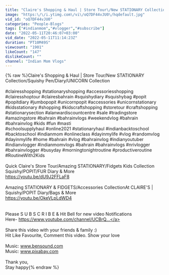 ```yaml
---
title: "Claire's Shopping & Haul | Store Tour\/New STATIONARY Collection\/Squishy Pen\/Diary\/UNICORN Collection"
image: "https:\/\/i.ytimg.com\/vi\/oQ7DF44vJU0\/hqdefault.jpg"
vid_id: "oQ7DF44vJU0"
categories: "People-Blogs"
tags: ["#indianmom","#vlogger","#subscribe"]
date: "2022-05-11T20:46:07+03:00"
vid_date: "2022-05-11T11:14:23Z"
duration: "PT10M49S"
viewcount: "1901"
likeCount: "147"
dislikeCount: ""
channel: "Indian Mom Vlogs"
---
```

{% raw %}Claire's Shopping &amp; Haul | Store Tour/New STATIONARY Collection/Squishy Pen/Diary/UNICORN Collection<br /><br />#clairesshopping #stationaryshopping #accessoriesshopping #clairesshoptour #clairesbahrain  #squishydiary #squishybag #popit #popitdiary #jumbopopit #unicornpopit #accessories #unicornstationary #kidsstationary #shopping #kidscraftshopping #storetour #craftshopping #stationarysection #alanwardiscountcentre #sale #tradingstore #amazingstore #bahrain #bahrainvlogs #weekendvlog #bahrain #bahrainvlog #kids #fun #masti <br />#schoolsupplyhaul #online2021 #stationaryhaul #indianbacktoschool #backtoschool #indianmom #onlineclass #dayinmylife #vlog #randomvlog #dayinmylife   #home #bahrain #vlog #bahrainvlog    #indianyoutuber #indianvlogger #indianmomvlogs #bahrain #bahrainvlogs #nrivlogger #bahrainvlogger #busyday #morningtonightroutine #productiveroutine #RoutineWith2Kids <br /><br />Quick Claire's Store Tour/Amazing STATIONARY/Fidgets Kids Collection Squishy/POPIT/FUR Diary &amp; More<br /><a rel="nofollow" target="blank" href="https://youtu.be/dU9J2FFLaF8">https://youtu.be/dU9J2FFLaF8</a><br /><br />Amazing STATIONARY &amp; FIDGETS/Accessories CollectionAt CLAIRE'S | Squishy/POPIT Diary/Bags &amp; More  <br /><a rel="nofollow" target="blank" href="https://youtu.be/OkeVLpLdWD4">https://youtu.be/OkeVLpLdWD4</a><br /><br /><br />Please S U B S C R I B E &amp; Hit Bell for new video Notifications <br />Here- <a rel="nofollow" target="blank" href="https://www.youtube.com/channel/UCBrQ...">https://www.youtube.com/channel/UCBrQ...</a><br /><br />Share this video with your friends &amp; family :) <br />Hit Like Favourite, Comment this video. Show your love <br /><br />Music: www.bensound.com<br />Music: www.pixabay.com <br /><br />Thank you,<br />Stay happy{% endraw %}
